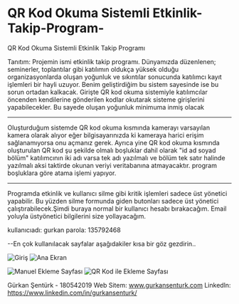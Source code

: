 # QR Kod Okuma Sistemli Etkinlik-Takip-Program-
QR Kod Okuma Sistemli Etkinlik Takip Programı

Tanıtım: Projemin ismi etkinlik takip programı.
Dünyamızda düzenlenen; seminerler, toplantılar gibi katılımın oldukça yüksek olduğu organizasyonlarda oluşan yoğunluk ve sıkıntılar sonucunda katılımcı kayıt işlemleri bir hayli uzuyor.
Benim geliştirdiğim bu sistem sayesinde ise bu sorun ortadan kalkacak. Girişte QR kod okuma sistemiyle katılımcılar öncenden kendilerine gönderilen kodlar okutarak sisteme girişlerini yapabilecekler.
Bu sayede oluşan yoğunluk minimuma inmiş olacak 

------------------------------

Oluşturduğum sistemde QR kod okuma kısmında kamerayı varsayılan kamera olarak alıyor eğer bilgisayarınızda ki 
kameraya harici erişim sağlanamıyorsa onu açmanız gerek.
Ayrıca yine QR kod okuma kısmında oluşturulan QR kod şu şekilde olmalı boşluklar
dahil olarak "id ad soyad bölüm" katılımcının iki adı varsa tek adı yazılmalı
ve bölüm tek satır halinde yazılmalı aksi taktirde okunan veriyi veritabanına atmayacaktır.
 program boşluklara göre atama işlemi yapıyor. 
 
 ---------------------------
 
Programda etkinlik ve kullanıcı silme gibi kritik işlemleri sadece üst yönetici yapabilir. Bu yüzden silme formunda giden butonları sadece üst yönetici çalıştırabilecek.Şimdi buraya normal bir kullanıcı hesabı bırakacağım. Email yoluyla üstyönetici bilgilerini size yollayacağım.

kullanıcıadı: gurkan
parola: 135792468

--En çok kullanılacak sayfalar aşağıdakiler kısa bir göz gezdirin..

![Giriş](https://i.hizliresim.com/DCg90n.png "Giriş Sayfası")
![Ana Ekran](https://i.hizliresim.com/DIDyfO.png "Ana Ekran")

![Manuel Ekleme Sayfası](https://i.hizliresim.com/vLGSKP.png "Manuel Katılımcı Ekleme")
![QR Kod ile Ekleme Sayfası](https://i.hizliresim.com/SoxX3y.png "QR Kod ile Katılımcı Ekleme")

Gürkan Şentürk - 180542019
Web Sitem: www.gurkansenturk.com 
Linkedln: https://www.linkedin.com/in/gurkansenturk/
